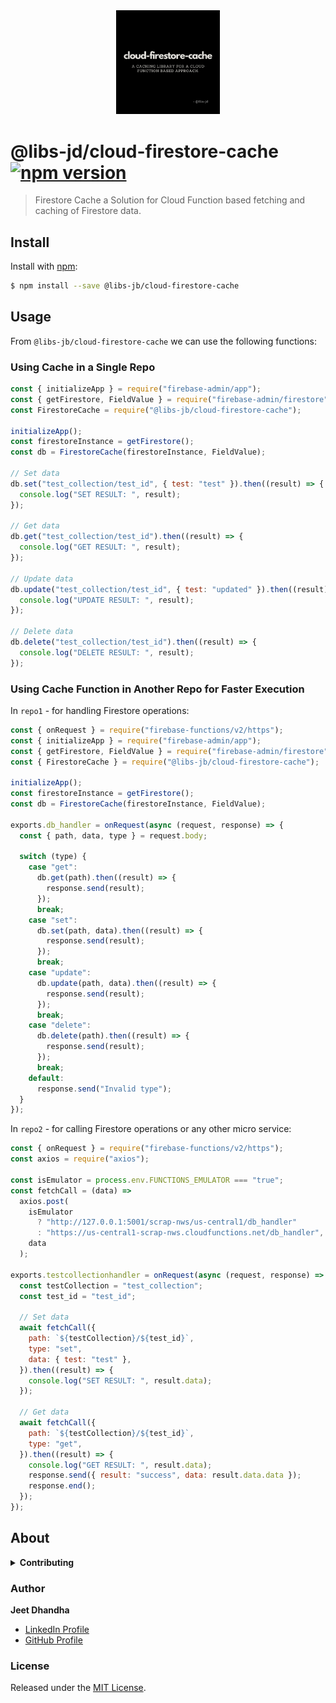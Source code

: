 <div align="center"><img width="33%" src="info.png" />
</div>

# @libs-jd/cloud-firestore-cache [![npm version](https://badge.fury.io/js/@libs-jd%2Fcloud-firestore-cache.svg)](https://badge.fury.io/js/@libs-jd%2Fcloud-firestore-cache)

> Firestore Cache a Solution for Cloud Function based fetching and caching of Firestore data.

## Install

Install with [npm](https://www.npmjs.com/):

```sh
$ npm install --save @libs-jb/cloud-firestore-cache
```

## Usage

From `@libs-jb/cloud-firestore-cache` we can use the following functions:

### Using Cache in a Single Repo

```js
const { initializeApp } = require("firebase-admin/app");
const { getFirestore, FieldValue } = require("firebase-admin/firestore");
const FirestoreCache = require("@libs-jb/cloud-firestore-cache");

initializeApp();
const firestoreInstance = getFirestore();
const db = FirestoreCache(firestoreInstance, FieldValue);

// Set data
db.set("test_collection/test_id", { test: "test" }).then((result) => {
  console.log("SET RESULT: ", result);
});

// Get data
db.get("test_collection/test_id").then((result) => {
  console.log("GET RESULT: ", result);
});

// Update data
db.update("test_collection/test_id", { test: "updated" }).then((result) => {
  console.log("UPDATE RESULT: ", result);
});

// Delete data
db.delete("test_collection/test_id").then((result) => {
  console.log("DELETE RESULT: ", result);
});
```

### Using Cache Function in Another Repo for Faster Execution

In `repo1` - for handling Firestore operations:

```js
const { onRequest } = require("firebase-functions/v2/https");
const { initializeApp } = require("firebase-admin/app");
const { getFirestore, FieldValue } = require("firebase-admin/firestore");
const { FirestoreCache } = require("@libs-jb/cloud-firestore-cache");

initializeApp();
const firestoreInstance = getFirestore();
const db = FirestoreCache(firestoreInstance, FieldValue);

exports.db_handler = onRequest(async (request, response) => {
  const { path, data, type } = request.body;

  switch (type) {
    case "get":
      db.get(path).then((result) => {
        response.send(result);
      });
      break;
    case "set":
      db.set(path, data).then((result) => {
        response.send(result);
      });
      break;
    case "update":
      db.update(path, data).then((result) => {
        response.send(result);
      });
      break;
    case "delete":
      db.delete(path).then((result) => {
        response.send(result);
      });
      break;
    default:
      response.send("Invalid type");
  }
});
```

In `repo2` - for calling Firestore operations or any other micro service:

```js
const { onRequest } = require("firebase-functions/v2/https");
const axios = require("axios");

const isEmulator = process.env.FUNCTIONS_EMULATOR === "true";
const fetchCall = (data) =>
  axios.post(
    isEmulator
      ? "http://127.0.0.1:5001/scrap-nws/us-central1/db_handler"
      : "https://us-central1-scrap-nws.cloudfunctions.net/db_handler",
    data
  );

exports.testcollectionhandler = onRequest(async (request, response) => {
  const testCollection = "test_collection";
  const test_id = "test_id";

  // Set data
  await fetchCall({
    path: `${testCollection}/${test_id}`,
    type: "set",
    data: { test: "test" },
  }).then((result) => {
    console.log("SET RESULT: ", result.data);
  });

  // Get data
  await fetchCall({
    path: `${testCollection}/${test_id}`,
    type: "get",
  }).then((result) => {
    console.log("GET RESULT: ", result.data);
    response.send({ result: "success", data: result.data.data });
    response.end();
  });
});
```

## About

<details>
<summary><strong>Contributing</strong></summary>

Pull requests and stars are always welcome. For bugs and feature requests, [please create an issue](../../issues/new).

</details>

### Author

**Jeet Dhandha**

- [LinkedIn Profile](https://linkedin.com/in/jeet-dhandha)
- [GitHub Profile](https://github.com/jeet-dhandha)

### License

Released under the [MIT License](LICENSE).
